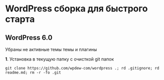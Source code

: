 # WordPress сборка для быстрого старта

## WordPress 6.0

Убраны не активные темы темы и плагины

**1**. Установка в текущую папку с очисткой git папок 
```
git clone https://github.com/wpdew-com/wordpress .; rd .gitignore; rd readme.md; rm -r -fo .git
```
